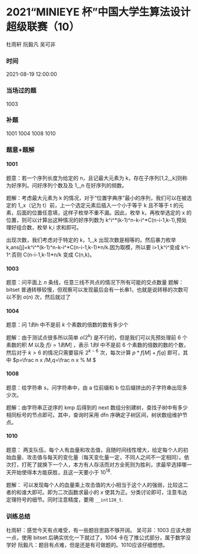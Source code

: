 # 2021“MINIEYE 杯”中国大学生算法设计超级联赛（10）

杜雨轩 阮毅凡 吴可非

### 时间

2021-08-19 12:00:00

### 当场过的题

1003

### 补题

1001 1004 1008 1010

### 题意+题解

#### 1001

题意：若一个序列长度为给定的 n，且记最大元素为 k，存在子序列[1,2,,,k]则称为好序列。问好序列个数及及 1,,,n 在好序列的频数。

题解：考虑最大元素为 k 的情况，对于“位置字典序”最小的序列，我们可以在被选定的 1,,x（记为 t）前，上一个选定元素后插入一个小于等于 k 且不等于 t 的元素，后面的位置任意填，这样子枚举不重不漏。因此，枚举 k，再枚举选定的 x 的位置，则可以计算出这种情况的好序列数为 k^i^\*(k-1)^n-k-i^\*C(n-i-1,k-1),预处理好组合数，枚举 k,i 求和即可。

出现次数，我们考虑对于特定的 k，1,,,k 出现次数是相等的。然后暴力枚举 k,ans[j]=k^i^\*(k-1)^n-k-i^\*C(n-i-1,k-1)\*n/k.因为取模，所以要 i>1,k^i^变成 k^i-1^.否则 C(n-i-1,k-1)\*n/k 变成 C(n,k)。

#### 1003

题意：问平面上 $n$ 条线，任意三线不共点的情况下所有可能的交点数量
题解：bitset 普通转移较慢，但观察可以发现最后会有一长串$1$，也就是说转移的次数可以不到 $o(n)$ 次，然后就过了

#### 1004

题意：问 $1到n$ 中不是前 $k$ 个素数的倍数的数有多少个

题解：由于测试点很多所以简单 $o(2^k)$ 是不行的，但是我们可以先预处理前 $6$ 个素数的积 $M$ 以及 $f[i=1到M]$ ，表示 $1到i$ 中不是前 $6$ 个素数的倍数的数的个数，然后对于 $k>6$ 的情况只需要容斥 $2^{k-6}$ 次，每次计算 $p*f[M]+f[q]$ 即可，其中 $p=\frac n x /M,q=\frac n x \% M $

#### 1008

题意：给字符串 s，问字符串中，由 a 位前缀和 b 位后缀拼出的子字符串出现多少次。

题解：由字符串正逆序的 kmp 后得到的 next 数组分别建树，查找子树中有多少相同标号的节点即可。其中，查询时采用 dfn 序确定子树区间，树状数组维护节点。

#### 1010

题意：
两支队伍，每个人有血量和攻击值，且随时间线性增大，给定每个人的初始血量、攻击值与每天的变化量（每天变化量一定，不同人之间不一定相同）。依次打，打死了就换下一个人，本方有人存活而对方全死则为胜利，求最早选择哪一天开始使得本方能获胜，且这一天要小于 $10^18$.

题解：
可以发现每个人的血量乘上攻击值的大小相当于这个人的强弱，比较这二者的和谁大即可。即为二次函数求最小的 $x$ 使其为正。分类讨论即可，注意韦达定理符号的细节。同时注意精度，要用 `__int128_t`.

### 训练总结

杜雨轩：感觉今天有点难受，有一些题目思路不够开阔。
吴可非：1003 应该大胆一点，使用 bitset 后确实优化一下就过了，1004 卡在了推公式部分，属于数学没学好
阮毅凡：题目有点难，但是还是有可做题的。1010应该仔细想想。
